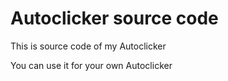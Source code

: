 # Autoclicker source code

This is source code of my Autoclicker

You can use it for your own Autoclicker
